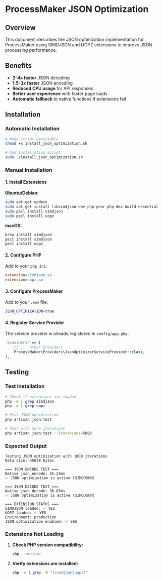 # ProcessMaker JSON Optimization

## Overview

This document describes the JSON optimization implementation for ProcessMaker using SIMDJSON and UOPZ extensions to improve JSON processing performance.

## Benefits

- **2-4x faster** JSON decoding
- **1.5-3x faster** JSON encoding
- **Reduced CPU usage** for API responses
- **Better user experience** with faster page loads
- **Automatic fallback** to native functions if extensions fail

## Installation

### Automatic Installation

```bash
# Make script executable
chmod +x install_json_optimization.sh

# Run installation script
sudo ./install_json_optimization.sh
```

### Manual Installation

#### 1. Install Extensions

**Ubuntu/Debian:**
```bash
sudo apt-get update
sudo apt-get install libsimdjson-dev php-pear php-dev build-essential
sudo pecl install simdjson
sudo pecl install uopz
```

**macOS:**
```bash
brew install simdjson
pecl install simdjson
pecl install uopz
```

#### 2. Configure PHP

Add to your `php.ini`:
```ini
extension=simdjson.so
extension=uopz.so
```

#### 3. Configure ProcessMaker

Add to your `.env` file:
```bash
JSON_OPTIMIZATION=true
```

#### 4. Register Service Provider

The service provider is already registered in `config/app.php`:
```php
'providers' => [
    // ... other providers
    ProcessMaker\Providers\JsonOptimizerServiceProvider::class,
],
```

## Testing

### Test Installation

```bash
# Check if extensions are loaded
php -m | grep simdjson
php -m | grep uopz

# Test JSON optimization
php artisan json:test

# Test with more iterations
php artisan json:test --iterations=5000
```

### Expected Output

```
Testing JSON optimization with 1000 iterations
Data size: 45678 bytes

=== JSON ENCODE TEST ===
Native json_encode: 45.23ms
✅ JSON optimization is active (SIMDJSON)

=== JSON DECODE TEST ===
Native json_decode: 38.67ms
✅ JSON optimization is active (SIMDJSON)

=== EXTENSION STATUS ===
SIMDJSON loaded: ✅ YES
UOPZ loaded: ✅ YES
Environment: production
JSON optimization enabled: ✅ YES
```

### Extensions Not Loading

1. **Check PHP version compatibility:**
   ```bash
   php --version
   ```

2. **Verify extensions are installed:**
   ```bash
   php -m | grep -E "(simdjson|uopz)"
   ```